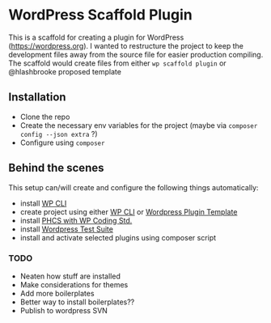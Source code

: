 # WordPress Scaffold Plugin

This is a scaffold for creating a plugin for WordPress (https://wordpress.org). I wanted to restructure the project to keep the development files away from the source file for easier production compiling. The scaffold would create files from either `wp scaffold plugin` or @hlashbrooke proposed template 

## Installation
* Clone the repo
* Create the necessary env variables for the project (maybe via `composer config --json extra` ?)
* Configure using `composer` 

## Behind the scenes
This setup can/will create and configure the following things automatically:
- install [WP CLI](https://wp-cli.org/)
- create project using either [WP CLI](https://developer.wordpress.org/cli/commands/scaffold/plugin/) or [Wordpress Plugin Template](https://github.com/hlashbrooke/WordPress-Plugin-Template) 
- install [PHCS with WP Coding Std.](https://packagist.org/packages/wp-coding-standards/wpcs)
- install [Wordpress Test Suite](https://developer.wordpress.org/cli/commands/scaffold/plugin-tests/)
- install and activate selected plugins using composer script

### TODO
* Neaten how stuff are installed
* Make considerations for themes
* Add more boilerplates
* Better way to install boilerplates??
* Publish to wordpress SVN
